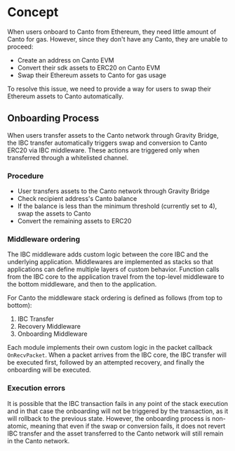 <!--
order: 1
-->

# Concept

When users onboard to Canto from Ethereum, they need little amount of Canto for gas. However, since they don't have any Canto, they are unable to proceed:

- Create an address on Canto EVM
- Convert their sdk assets to ERC20 on Canto EVM
- Swap their Ethereum assets to Canto for gas usage

To resolve this issue, we need to provide a way for users to swap their Ethereum assets to Canto automatically.

## Onboarding Process

When users transfer assets to the Canto network through Gravity Bridge, the IBC transfer automatically triggers swap and conversion to Canto ERC20 via IBC middleware. These actions are triggered only when transferred through a whitelisted channel.

### Procedure

- User transfers assets to the Canto network through Gravity Bridge
- Check recipient address's Canto balance
- If the balance is less than the minimum threshold (currently set to 4), swap the assets to Canto
- Convert the remaining assets to ERC20



### Middleware ordering
The IBC middleware adds custom logic between the core IBC and the underlying application. Middlewares are implemented as stacks so that applications can define multiple layers of custom behavior.
Function calls from the IBC core to the application travel from the top-level middleware to the bottom middleware, and then to the application.

For Canto the middleware stack ordering is defined as follows (from top to bottom):
1. IBC Transfer 
2. Recovery Middleware
3. Onboarding Middleware

Each module implements their own custom logic in the packet callback `OnRecvPacket`. When a packet arrives from the IBC core, the IBC transfer will be executed first, followed by an attempted recovery, and finally the onboarding will be executed.

### Execution errors
It is possible that the IBC transaction fails in any point of the stack execution and in that case the onboarding will not be triggered by the transaction, as it will rollback to the previous state.
However, the onboarding process is non-atomic, meaning that even if the swap or conversion fails, it does not revert IBC transfer and the asset transferred to the Canto network will still remain in the Canto network.
